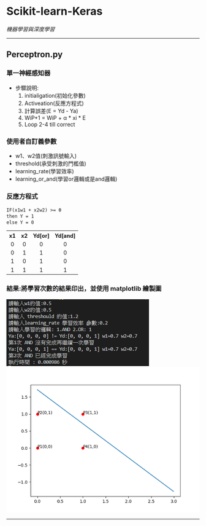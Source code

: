 # Scikit-learn-Keras
*機器學習與深度學習*
* * *
## Perceptron.py
### 單一神經感知器
* 步驟說明:
  1. initialigation(初始化參數)
  2. Activeation(反應方程式)
  3. 計算誤差(E = Yd - Ya)
  4. WiP+1 = WiP + α * xi * E
  5. Loop 2-4 till correct

### 使用者自訂義參數
* w1、w2值(刺激訊號輸入)
* threshold(承受刺激的門檻值)
* learning_rate(學習效率)
* learning_or_and(學習or邏輯或是and邏輯)

### 反應方程式
    IF(x1w1 + x2w2) >= θ
    then Y = 1
    else Y = 0

<table>
    <tr align='center' valign="middle">
        <th>x1</th><th>x2</th><th>Yd[or]</th><th>Yd[and]</th>
    </tr>
    <tr align='center' valign="middle">
      <td>0</td><td>0</td><td>0</td><td>0</td>
    </tr>
    <tr align='center' valign="middle">
      <td>0</td><td>1</td><td>1</td><td>0</td>
    </tr>
    <tr align='center' valign="middle">
      <td>1</td><td>0</td><td>1</td><td>0</td>
    </tr>
    <tr align='center' valign="middle">
      <td>1</td><td>1</td><td>1</td><td>1</td>
    </tr>
</table>

### 結果:將學習次數的結果印出，並使用 matplotlib 繪製圖
![image](https://github.com/minyufu/Scikit-learn-Keras/blob/main/Perceptron/image/Figure_2.png)
![image](https://github.com/minyufu/Scikit-learn-Keras/blob/main/Perceptron/image/Figure_1.png)
* * *
